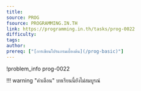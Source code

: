```yaml
---
title: 
source: PROG
fsource: PROGRAMMING.IN.TH
link: https://programming.in.th/tasks/prog-0022
difficulty: 
tags: 
author: 
prereq: ["[การเขียนโปรแกรมเบื้องต้น](/prog-basic)"]
---
```


!problem_info prog-0022

!!! warning "คำเตือน"
    บทเรียนนี้ยังไม่สมบูรณ์